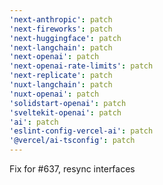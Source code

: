 ```yaml
---
'next-anthropic': patch
'next-fireworks': patch
'next-huggingface': patch
'next-langchain': patch
'next-openai': patch
'next-openai-rate-limits': patch
'next-replicate': patch
'nuxt-langchain': patch
'nuxt-openai': patch
'solidstart-openai': patch
'sveltekit-openai': patch
'ai': patch
'eslint-config-vercel-ai': patch
'@vercel/ai-tsconfig': patch
---
```


Fix for #637, resync interfaces
